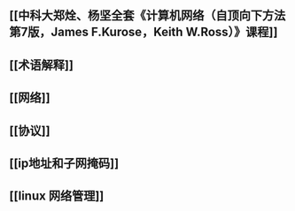 ```toc
```
## [[中科大郑烇、杨坚全套《计算机网络（自顶向下方法 第7版，James F.Kurose，Keith W.Ross）》课程]]
## [[术语解释]]
## [[网络]]
## [[协议]]
## [[ip地址和子网掩码]]
## [[linux 网络管理]]